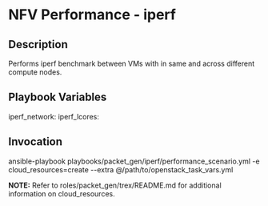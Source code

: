 # NFV Performance -  iperf

## Description

Performs iperf benchmark between VMs with in same and across different compute nodes.

## Playbook Variables

iperf_network: <network used for the testing>
iperf_lcores: <list of cpus used for iperf instances>

## Invocation

ansible-playbook playbooks/packet_gen/iperf/performance_scenario.yml -e cloud_resources=create --extra @/path/to/openstack_task_vars.yml

**NOTE:** Refer to roles/packet_gen/trex/README.md for additional information on cloud_resources.
